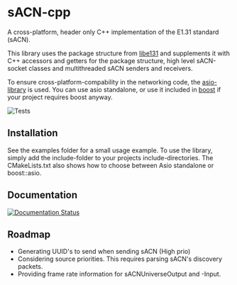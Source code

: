 # sACN-cpp

A cross-platform, header only C++ implementation of the E1.31 standard (sACN).

This library uses the package structure from [libe131](https://github.com/hhromic/libe131) and supplements it with C++ accessors and getters for the package structure, high level sACN-socket classes and multithreaded sACN senders and receivers.

To ensure cross-platform-compability in the networking code, the [asio-library](https://think-async.com/Asio/) is used. You can use asio standalone, or use it included in [boost](https://www.boost.org/) if your project requires boost anyway.

![Tests](https://github.com/SoneLight/sACN-cpp/workflows/Tests/badge.svg)

## Installation

See the examples folder for a small usage example. To use the library, simply add the include-folder to your projects include-directories. The CMakeLists.txt also shows how to choose between Asio standalone or boost::asio.

## Documentation

[![Documentation Status](https://readthedocs.org/projects/sacn-cpp/badge/?version=latest)](https://sacn-cpp.readthedocs.io/en/latest/?badge=latest)

## Roadmap

- Generating UUID's to send when sending sACN (High prio)
- Considering source priorities. This requires parsing sACN's discovery packets.
- Providing frame rate information for sACNUniverseOutput and -Input.
